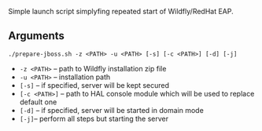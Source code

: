 Simple launch script simplyfing repeated start of Wildfly/RedHat EAP.

## Arguments
`./prepare-jboss.sh -z <PATH> -u <PATH> [-s] [-c <PATH>] [-d] [-j]`

 * `-z <PATH>` – path to Wildfly installation zip file
 * `-u <PATH>` – installation path
 * `[-s]` – if specified, server will be kept secured
 * `[-c <PATH>]` – path to HAL console module which will be used to replace default one
 * `[-d]` – if specified, server will be started in domain mode
 * `[-j]`– perform all steps but starting the server
